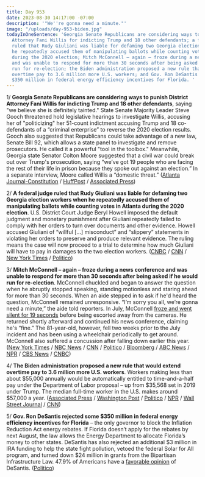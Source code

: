 ```yaml
---
title: Day 953
date: 2023-08-30 14:17:00 -07:00
description: '"We''re gonna need a minute."'
image: "/uploads/day-953-biden.jpg"
todayInOneSentence: 'Georgia Senate Republicans are considering ways to punish District
  Attorney Fani Willis for indicting Trump and 18 other defendants; a federal judge
  ruled that Rudy Giuliani was liable for defaming two Georgia election workers when
  he repeatedly accused them of manipulating ballots while counting votes in Atlanta
  during the 2020 election; Mitch McConnell – again – froze during a news conference
  and was unable to respond for more than 30 seconds after being asked if he would
  run for re-election; the Biden administration proposed a new rule that would extend
  overtime pay to 3.6 million more U.S. workers; and Gov. Ron DeSantis rejected some
  $350 million in federal energy efficiency incentives for Florida. '
---
```


1/ **Georgia Senate Republicans are considering ways to punish District Attorney Fani Willis for indicting Trump and 18 other defendants**, saying "we believe she is definitely tainted." State Senate Majority Leader Steve Gooch threatened hold legislative hearings to investigate Willis, accusing her of "politicizing" her 51-count indictment accusing Trump and 18 co-defendants of a “criminal enterprise” to reverse the 2020 election results. Gooch also suggested that Republicans could take advantage of a new law, Senate Bill 92, which allows a state panel to investigate and remove prosecutors. He called it a powerful "tool in the toolbox." Meanwhile, Georgia state Senator Colton Moore suggested that a civil war could break out over Trump's prosecution, saying “we’ve got 19 people who are facing the rest of their life in prison because they spoke out against an election.” In a separate interview, Moore called Willis a “domestic threat.” ([Atlanta Journal-Constitution](https://www.ajc.com/politics/politics-blog/georgia-senate-leader-seeking-ways-to-sanction-tainted-willis-over-trump-charges/PP34EF3CS5B77F5XJ3WMTAW7KQ/) / [HuffPost](https://www.huffpost.com/entry/colton-moore-trump-civil-war_n_64ef1259e4b01033a8287fb5) / [Associated Press](https://apnews.com/article/donald-trump-brian-kemp-georgia-indictment-2d3cc1b7f5a63e2c331daed85ee8b2e0))

2/ **A federal judge ruled that Rudy Giuliani was liable for defaming two Georgia election workers when he repeatedly accused them of manipulating ballots while counting votes in Atlanta during the 2020 election**. U.S. District Court Judge Beryl Howell imposed the default judgment and monetary punishment after Giuliani repeatedly failed to comply with her orders to turn over documents and other evidence. Howell accused Giuliani of “willful \[...\] misconduct” and “slippery” statements in violating her orders to preserve and produce relevant evidence. The ruling means the case will now proceed to a trial to determine how much Giuliani will have to pay in damages to the two election workers. ([CNBC](https://www.cnbc.com/2023/08/30/judge-orders-default-judgment-sanctions-against-rudy-giuliani-in-election-workers-lawsuit.html) / [CNN](https://www.cnn.com/2023/08/30/politics/rudy-giuliani-georgia-election-workers/index.html) / [New York Times](https://www.nytimes.com/2023/08/30/us/politics/giuliani-defamation-georgia.html) / [Politico](https://www.politico.com/news/2023/08/30/judge-rules-giuliani-is-liable-for-defaming-georgia-election-workers-orders-sanctions-00113462))

3/ **Mitch McConnell – again – froze during a news conference and was unable to respond for more than 30 seconds after being asked if he would run for re-election**. McConnell chuckled and began to answer the question when he abruptly stopped speaking, standing motionless and staring ahead for more than 30 seconds. When an aide stepped in to ask if he'd heard the question, McConnell remained unresponsive. “I’m sorry you all, we’re gonna need a minute,” the aide told reporters. In July, McConnell [froze and went silent for 19 seconds](https://whatthefuckjusthappenedtoday.com/2023/07/27/day-919/#3-mitch-mcconnell-was-escorted-away) before being escorted away from the cameras. He returned shortly afterward and continued his news conference, claiming he's “fine.” The 81-year-old, however, fell two weeks prior to the July incident and has been using a wheelchair periodically to get around. McConnell also suffered a concussion after falling down earlier this year. ([New York Times](https://www.nytimes.com/2023/08/30/us/politics/mitch-mcconnell-freeze-kentucky.html) / [NBC News](https://www.nbcnews.com/politics/congress/sen-mitch-mcconnell-appears-freeze-kentucky-event-rcna102583) / [CNN](https://www.cnn.com/2023/08/30/politics/mitch-mcconnell/) / [Politico](https://www.politico.com/news/2023/08/30/mcconnell-freezes-again-during-kentucky-press-conference-00113500) / [Bloomberg](https://www.bloomberg.com/news/articles/2023-08-30/mcconnell-appears-to-freeze-again-in-kentucky-appearance?sref=MIBMEEoj) / [ABC News](https://abcnews.go.com/Politics/mcconnell-appears-freeze-press-conference/story?id=102761372) / [NPR](https://www.npr.org/2023/08/30/1196834904/mcconnell-freezes-again) / [CBS News](https://www.cbsnews.com/news/mitch-mcconnell-appears-to-freeze-again-exchange-with-reporters/) / [CNBC](https://www.cnbc.com/2023/08/30/mitch-mcconnell-freezes-struggles-to-speak-in-second-incident-this-summer.html))

4/ **The Biden administration proposed a new rule that would extend overtime pay to 3.6 million more U.S. workers**. Workers making less than about $55,000 annually would be automatically entitled to time-and-a-half pay under the Department of Labor proposal – up from $35,568 set in 2019 under Trump. The median full-time worker in the U.S. makes around $57,000 a year. ([Associated Press](https://apnews.com/article/work-labor-overtime-pay-biden-ba1613a766bd45c4f15650bb7d361063) / [Washington Post](https://www.washingtonpost.com/business/2023/08/30/overtime-managers-rule-biden/) / [Politico](https://www.politico.com/news/2023/08/30/biden-labor-department-over-time-00113457) / [NPR](https://www.npr.org/2023/08/30/1196775478/salaried-workers-overtime-pay-workers-rights) / [Wall Street Journal](https://www.wsj.com/economy/jobs/overtime-pay-to-be-extended-to-millions-of-workers-under-biden-administration-plan-115ca862?mod=followamazon) / [CNN](https://www.cnn.com/2023/08/30/politics/overtime-pay-salaried-workers-biden/))

5/ **Gov. Ron DeSantis rejected some $350 million in federal energy efficiency incentives for Florida** – the only governor to block the Inflation Reduction Act energy rebates. If Florida doesn’t apply for the rebates by next August, the law allows the Energy Department to allocate Florida’s money to other states. DeSantis has also rejected an additional $3 million in IRA funding to help the state fight pollution, vetoed the federal Solar for All program, and turned down $24 million in grants from the Bipartisan Infrastructure Law. 47.9% of Americans have a [favorable opinion](https://projects.fivethirtyeight.com/polls/favorability/ron-desantis/) of DeSantis. ([Politico](https://www.politico.com/news/2023/08/30/desantis-refuses-biden-climate-ira-money-00113397))